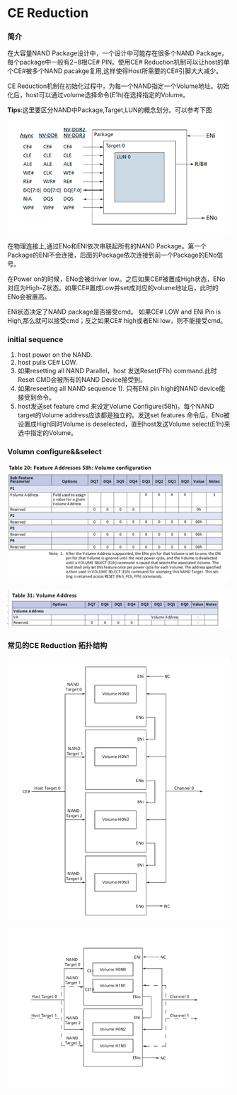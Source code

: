 # CE Reduction

### 简介
  在大容量NAND Package设计中，一个设计中可能存在很多个NAND Package，每个package中一般有2~8根CE# PIN。使用CE# Reduction机制可以让host的单个CE#被多个NAND pacakge复用,这样使得Host所需要的CE#引脚大大减少。
  
  CE Reduction机制在初始化过程中，为每一个NAND指定一个Volume地址。初始化后，host可以通过volume选择命令(E1h)在选择指定的Volume。
  
  **Tips**:这里要区分NAND中Package,Target,LUN的概念划分。可以参考下图

  ![NAND Package][1]

  在物理连接上,通过ENo和ENI依次串联起所有的NAND Package。第一个Package的ENI不会连接，后面的Package依次连接到前一个Package的ENo信号。
  
  在Power on的时候，ENo会被driver low。之后如果CE#被置成High状态，ENo对应为High-Z状态。如果CE#置成Low并set成对应的volume地址后，此时的ENo会被置高。

  ENi状态决定了NAND package是否接受cmd。 如果CE# LOW and ENi Pin is High,那么就可以接受cmd；反之如果CE# high或者ENi low，则不能接受cmd。

### initial sequence
1. host power on the NAND.
2. host pulls CE# LOW.
3. 如果resetting all NAND Parallel，host 发送Reset(FFh) command.此时Reset CMD会被所有的NAND Device接受到。
4. 如果reseeting all NAND sequence
    1). 只有ENi pin high的NAND device能接受到命令。
5. host发送set feature cmd 来设定Volume Configure(58h)。每个NAND target的Volume address应该都是独立的。发送set features 命令后，ENo被设置成High同时Volume is deselected，直到host发送Volume select(E1h)来选中指定的Volume。

### Volumn configure&&select

![vol_configure][4]

![vol_select][5]

### 常见的CE Reduction 拓扑结构

![CE_Reduction_Single_Channel][2]

![CE_Reduction_two_Channel][3]

  [1]: /images/ONFI-CE-Reduction/package.png "package.png"
  [2]: /images/ONFI-CE-Reduction/single.png "single.png"
  [3]: /images/ONFI-CE-Reduction/two_channel.png "two_channel.png"
  [4]: /images/ONFI-CE-Reduction/vol_configure.png "vol_configure.png"
  [5]: /images/ONFI-CE-Reduction/vol_select.png "vol_select.png"
  



